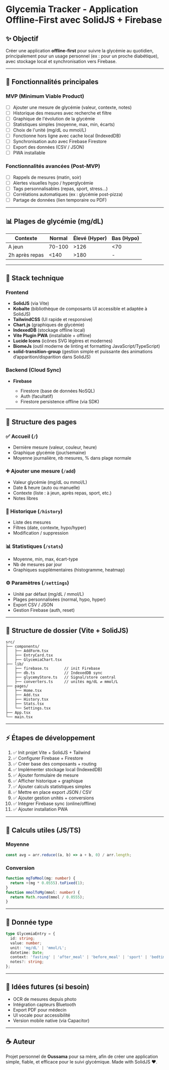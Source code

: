 # Glycemia Tracker - Application Offline-First avec SolidJS + Firebase

## ✨ Objectif

Créer une application **offline-first** pour suivre la glycémie au quotidien, principalement pour un usage personnel (ex : pour un proche diabétique), avec stockage local et synchronisation vers Firebase.

---

## 🤖 Fonctionnalités principales

### MVP (Minimum Viable Product)

* [ ] Ajouter une mesure de glycémie (valeur, contexte, notes)
* [ ] Historique des mesures avec recherche et filtre
* [ ] Graphique de l'évolution de la glycémie
* [ ] Statistiques simples (moyenne, max, min, écarts)
* [ ] Choix de l'unité (mg/dL ou mmol/L)
* [ ] Fonctionne hors ligne avec cache local (IndexedDB)
* [ ] Synchronisation auto avec Firebase Firestore
* [ ] Export des données (CSV / JSON)
* [ ] PWA installable

### Fonctionnalités avancées (Post-MVP)

* [ ] Rappels de mesures (matin, soir)
* [ ] Alertes visuelles hypo / hyperglycémie
* [ ] Tags personnalisables (repas, sport, stress...)
* [ ] Corrélations automatiques (ex : glycémie post-pizza)
* [ ] Partage de données (lien temporaire ou PDF)

---

## 📊 Plages de glycémie (mg/dL)

| Contexte       | Normal | Élevé (Hyper) | Bas (Hypo) |
| -------------- | ------ | ------------- | ---------- |
| A jeun         | 70-100 | >126          | <70        |
| 2h après repas | <140   | >180          | -          |

---

## 📒 Stack technique

### Frontend

* **SolidJS** (via Vite)
* **Kobalte** (bibliothèque de composants UI accessible et adaptée à SolidJS)
* **TailwindCSS** (UI rapide et responsive)
* **Chart.js** (graphiques de glycémie)
* **IndexedDB** (stockage offline local)
* **Vite Plugin PWA** (installable + offline)
* **Lucide Icons** (icônes SVG légères et modernes)
* **BiomeJs** (outil moderne de linting et formatting JavaScript/TypeScript)
* **solid-transition-group** (gestion simple et puissante des animations d’apparition/disparition dans SolidJS)

### Backend (Cloud Sync)

* **Firebase**

  * Firestore (base de données NoSQL)
  * Auth (facultatif)
  * Firestore persistence offline (via SDK)

---

## 📆 Structure des pages

### ✅ Accueil (`/`)

* Dernière mesure (valeur, couleur, heure)
* Graphique glycémie (jour/semaine)
* Moyenne journalière, nb mesures, % dans plage normale

### ➕ Ajouter une mesure (`/add`)

* Valeur glycémie (mg/dL ou mmol/L)
* Date & heure (auto ou manuelle)
* Contexte (liste : à jeun, après repas, sport, etc.)
* Notes libres

### 📅 Historique (`/history`)

* Liste des mesures
* Filtres (date, contexte, hypo/hyper)
* Modification / suppression

### 📊 Statistiques (`/stats`)

* Moyenne, min, max, écart-type
* Nb de mesures par jour
* Graphiques supplémentaires (histogramme, heatmap)

### ⚙️ Paramètres (`/settings`)

* Unité par défaut (mg/dL / mmol/L)
* Plages personnalisées (normal, hypo, hyper)
* Export CSV / JSON
* Gestion Firebase (auth, reset)

---

## 🛁 Structure de dossier (Vite + SolidJS)

```
src/
├── components/
│   ├── AddForm.tsx
│   ├── EntryCard.tsx
│   ├── GlycemiaChart.tsx
├── lib/
│   ├── firebase.ts       // init Firebase
│   ├── db.ts             // IndexedDB sync
│   ├── glycemyStore.ts   // Signal/store central
│   ├── converters.ts     // unités mg/dL ⇄ mmol/L
├── pages/
│   ├── Home.tsx
│   ├── Add.tsx
│   ├── History.tsx
│   ├── Stats.tsx
│   └── Settings.tsx
├── App.tsx
└── main.tsx
```

---

## ⚡ Étapes de développement

1. ✅ Init projet Vite + SolidJS + Tailwind
2. ✅ Configurer Firebase + Firestore
3. ✅ Créer base des composants + routing
4. ✅ Implémenter stockage local (IndexedDB)
5. ✅ Ajouter formulaire de mesure
6. ✅ Afficher historique + graphique
7. ✅ Ajouter calculs statistiques simples
8. ✅ Mettre en place export JSON / CSV
9. ✅ Ajouter gestion unités + conversions
10. ✅ Intégrer Firebase sync (online/offline)
11. ✅ Ajouter installation PWA

---

## 🔎 Calculs utiles (JS/TS)

### Moyenne

```ts
const avg = arr.reduce((a, b) => a + b, 0) / arr.length;
```

### Conversion

```ts
function mgToMmol(mg: number) {
  return +(mg * 0.0555).toFixed(1);
}
function mmolToMg(mmol: number) {
  return Math.round(mmol / 0.0555);
}
```

---

## 🔧 Donnée type

```ts
type GlycemiaEntry = {
  id: string;
  value: number;
  unit: 'mg/dL' | 'mmol/L';
  datetime: Date;
  context: 'fasting' | 'after_meal' | 'before_meal' | 'sport' | 'bedtime';
  notes?: string;
};
```

---

## 🚀 Idées futures (si besoin)

* OCR de mesures depuis photo
* Intégration capteurs Bluetooth
* Export PDF pour médecin
* UI vocale pour accessibilité
* Version mobile native (via Capacitor)

---

## ☕ Auteur

Projet personnel de **Oussama** pour sa mère, afin de créer une application simple, fiable, et efficace pour le suivi glycémique. Made with SolidJS ♥.
